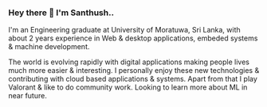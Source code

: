 ### Hey there 👋 I'm Santhush..

I'm an Engineering graduate at University of Moratuwa, Sri Lanka, with about 2 years experience in Web & desktop applications, embeded systems & machine development.

The world is evolving rapidly with digital applications making people lives much more easier & interesting. I personally enjoy these new technologies & contributing with cloud based applications & systems. Apart from that I play Valorant & like to do community work. Looking to learn more about ML in near future.  
